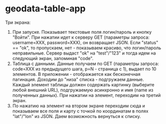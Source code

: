# geodata-table-app

Три экрана:
1. При запуске. Показывает текстовые поля логин/пароль и кнопку "Войти". При нажатии идет к серверу GET (параметры запроса: username=XXX, password=XXX), он возвращает JSON. Если "status" == "ok", то пропускаем, нет - показываем красиво, что логин/пароль неправильные. 
Сервер выдаст "ok" на "test"/"123" и тогда идем на следующий экран, запоминая "code".
2. Таблица с данными. Данные получаем по GET (параметры запроса: code=XXX из предыдущего шага, p=N - страница с 1), 
выдает по 10 элементов. В приложении - отображается как бесконечная пагинация. Доходим до "низа" списка - подгружаем данные. Каждый элемент таблицы должен содержать картинку 
(выберите любой внешний URL), подгружаемую асинхронно и имя (name из полученных данных). При нажатии на элемент, переходим на третий экран.
3. По нажатию на элемент на втором экране переходим сюда и показываем все поля и карту с точкой по координатам в полях "lat"/"lon" из JSON. Даем возможность вернуться к списку.
